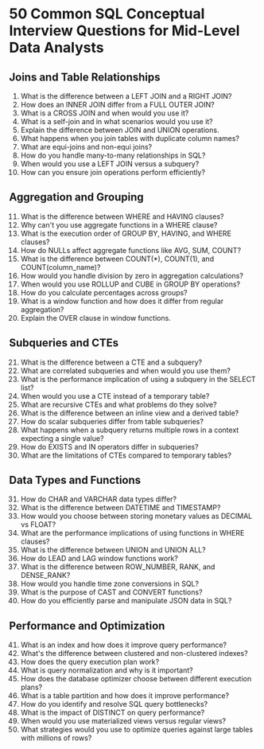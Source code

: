 # 50 Common SQL Conceptual Interview Questions for Mid-Level Data Analysts

## Joins and Table Relationships
1. What is the difference between a LEFT JOIN and a RIGHT JOIN?
2. How does an INNER JOIN differ from a FULL OUTER JOIN?
3. What is a CROSS JOIN and when would you use it?
4. What is a self-join and in what scenarios would you use it?
5. Explain the difference between JOIN and UNION operations.
6. What happens when you join tables with duplicate column names?
7. What are equi-joins and non-equi joins?
8. How do you handle many-to-many relationships in SQL?
9. When would you use a LEFT JOIN versus a subquery?
10. How can you ensure join operations perform efficiently?

## Aggregation and Grouping
11. What is the difference between WHERE and HAVING clauses?
12. Why can't you use aggregate functions in a WHERE clause?
13. What is the execution order of GROUP BY, HAVING, and WHERE clauses?
14. How do NULLs affect aggregate functions like AVG, SUM, COUNT?
15. What is the difference between COUNT(*), COUNT(1), and COUNT(column_name)?
16. How would you handle division by zero in aggregation calculations?
17. When would you use ROLLUP and CUBE in GROUP BY operations?
18. How do you calculate percentages across groups?
19. What is a window function and how does it differ from regular aggregation?
20. Explain the OVER clause in window functions.

## Subqueries and CTEs
21. What is the difference between a CTE and a subquery?
22. What are correlated subqueries and when would you use them?
23. What is the performance implication of using a subquery in the SELECT list?
24. When would you use a CTE instead of a temporary table?
25. What are recursive CTEs and what problems do they solve?
26. What is the difference between an inline view and a derived table?
27. How do scalar subqueries differ from table subqueries?
28. What happens when a subquery returns multiple rows in a context expecting a single value?
29. How do EXISTS and IN operators differ in subqueries?
30. What are the limitations of CTEs compared to temporary tables?

## Data Types and Functions
31. How do CHAR and VARCHAR data types differ?
32. What is the difference between DATETIME and TIMESTAMP?
33. How would you choose between storing monetary values as DECIMAL vs FLOAT?
34. What are the performance implications of using functions in WHERE clauses?
35. What is the difference between UNION and UNION ALL?
36. How do LEAD and LAG window functions work?
37. What is the difference between ROW_NUMBER, RANK, and DENSE_RANK?
38. How would you handle time zone conversions in SQL?
39. What is the purpose of CAST and CONVERT functions?
40. How do you efficiently parse and manipulate JSON data in SQL?

## Performance and Optimization
41. What is an index and how does it improve query performance?
42. What's the difference between clustered and non-clustered indexes?
43. How does the query execution plan work?
44. What is query normalization and why is it important?
45. How does the database optimizer choose between different execution plans?
46. What is a table partition and how does it improve performance?
47. How do you identify and resolve SQL query bottlenecks?
48. What is the impact of DISTINCT on query performance?
49. When would you use materialized views versus regular views?
50. What strategies would you use to optimize queries against large tables with millions of rows?
